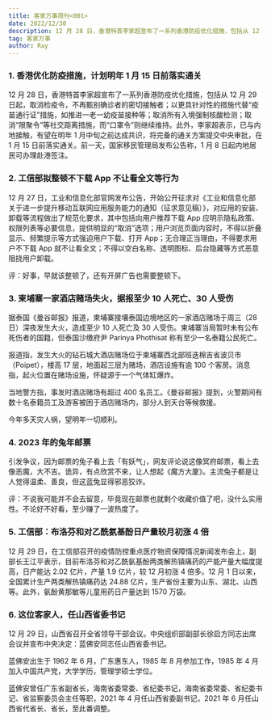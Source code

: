 ```yaml
---
title: 客家万事周刊<001>
date: 2022/12/30
description: 12 月 28 日，香港特首李家超宣布了一系列香港防疫优化措施，包括从 12 月 29 日起，取消检疫令，不再甄别确诊者的密切接触者；以更具针对性的措施代替“疫苗通行证”措施，如推进一老一幼疫苗接种等；
tag: 客家万事
author: Ray
---
```


### 1. 香港优化防疫措施，计划明年 1 月 15 日前落实通关

12 月 28 日，香港特首李家超宣布了一系列香港防疫优化措施，包括从 12 月 29 日起，取消检疫令，不再甄别确诊者的密切接触者；以更具针对性的措施代替“疫苗通行证”措施，如推进一老一幼疫苗接种等；取消所有入境强制核酸检测；取消“限聚令”等社交距离措施，而“口罩令”则继续维持。此外，李家超表示，已与内地接触，有望在明年 1 月中旬之前达成共识，将完备的通关方案提交中央审批，在 1 月 15 日前落实通关。前一天，国家移民管理局发布公告称，1 月 8 日起内地居民可办理赴港签注。

### 2. 工信部拟整顿不下载 App 不让看全文等行为

12 月 27 日，工业和信息化部官网发布公告，开始公开征求对《工业和信息化部关于进一步提升移动互联网应用服务能力的通知（征求意见稿）》，对应用的安装、卸载等流程做出了规范化要求，其中包括向用户推荐下载 App 应明示隐私政策、权限列表等必要信息，提供明显的“取消”选项；用户浏览页面内容时，不得以折叠显示、频繁提示等方式强迫用户下载、打开 App；无合理正当理由，不得要求用户不下载 App 就不让看全文；不得以空白名称、透明图标、后台隐藏等方式恶意阻挠用户卸载。

评：好事，早就该整顿了，还有开屏广告也需要整顿下。

### 3. 柬埔寨一家酒店赌场失火，据报至少 10 人死亡、30 人受伤

据泰国《曼谷邮报》报道，柬埔寨接壤泰国边境地区的一家酒店赌场于周三（28 日）深夜发生大火，造成至少 10 人死亡及 30 人受伤。柬埔寨当局暂时未有公布死伤者的国籍，但泰国沙缴府尹 Parinya Phothisat 称有至少一名泰籍公民死亡。

报道指，发生大火的钻石城大酒店赌场位于柬埔寨西北部班迭棉吉省波贝市（Poipet），楼高 17 层，地面起三层为赌场，酒店设施有逾 100 个客房。消息指，起火位置在赌场设施，怀疑源于一个气体缸爆炸。

当地警方指，事发时酒店赌场有超过 400 名员工。《曼谷邮报》提到，火警期间有数十名泰籍员工及游客被困于酒店赌场内，部分人到天台等候救援。

今年多天灾人祸，望明年一切顺利。

### 4. 2023 年的兔年邮票

引发争议，因为邮票的兔子看上去「有妖气」，网友评论说这像冥府邮票，看上去像恶魔，大不吉。诡异，有点欣赏不来，让人想起《魔方大厦》。主流兔子都是让人觉得温柔、善良，但这蓝兔显得邪恶狡诈。

评：不说我可能并不会去留意，毕竟现在邮票也就剩个收藏价值了吧，没什么实用性。不论好不好看，至少赚了一波热度了。

### 5. 工信部：布洛芬和对乙酰氨基酚日产量较月初涨 4 倍

12 月 29 日，在工信部召开的疫情防控重点医疗物资保障情况新闻发布会上，副部长王江平表示，目前布洛芬和对乙酰氨基酚两类解热镇痛药的产能产量大幅度提高，日产能达 2.02 亿片，产量 1.9 亿片，较 12 月初涨 4 倍多。12 月 1 日以来，全国累计生产两类解热镇痛药达 24.88 亿片，生产省份主要为山东、湖北、山西等。此外，氨酚黄那敏等儿童用药日产量达到 1570 万袋。

### 6. 这位客家人，任山西省委书记

12 月 29 日，山西省召开全省领导干部会议。中央组织部副部长徐启方同志出席会议并宣布中央决定：蓝佛安同志任山西省委书记。

蓝佛安出生于 1962 年 6 月，广东惠东人，1985 年 8 月参加工作，1985 年 4 月加入中国共产党，大学学历，管理学硕士学位。

蓝佛安曾任广东省副省长，海南省委常委、省纪委书记，海南省委常委、省纪委书记、省监察委员会主任等职，2021 年 4 月任山西省委副书记，2021 年 6 月任山西省代省长、省长，至此番调整。
